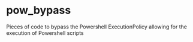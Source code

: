 # pow_bypass
Pieces of code to bypass the Powershell ExecutionPolicy allowing for the execution of Powershell scripts
